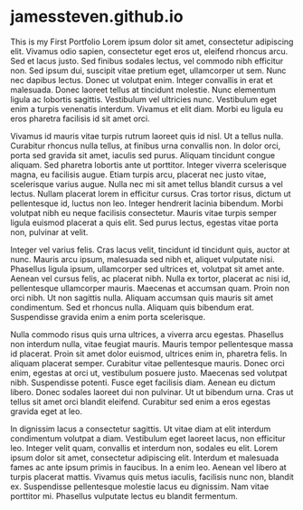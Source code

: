 # jamessteven.github.io
This is my First Portfolio
Lorem ipsum dolor sit amet, consectetur adipiscing elit. Vivamus odio sapien, consectetur eget eros ut, eleifend rhoncus arcu. Sed et lacus justo. Sed finibus sodales lectus, vel commodo nibh efficitur non. Sed ipsum dui, suscipit vitae pretium eget, ullamcorper ut sem. Nunc nec dapibus lectus. Donec ut volutpat enim. Integer convallis in erat et malesuada. Donec laoreet tellus at tincidunt molestie. Nunc elementum ligula ac lobortis sagittis. Vestibulum vel ultricies nunc. Vestibulum eget enim a turpis venenatis interdum. Vivamus et elit diam. Morbi eu ligula eu eros pharetra facilisis id sit amet orci.

Vivamus id mauris vitae turpis rutrum laoreet quis id nisl. Ut a tellus nulla. Curabitur rhoncus nulla tellus, at finibus urna convallis non. In dolor orci, porta sed gravida sit amet, iaculis sed purus. Aliquam tincidunt congue aliquam. Sed pharetra lobortis ante ut porttitor. Integer viverra scelerisque magna, eu facilisis augue. Etiam turpis arcu, placerat nec justo vitae, scelerisque varius augue. Nulla nec mi sit amet tellus blandit cursus a vel lectus. Nullam placerat lorem in efficitur cursus. Cras tortor risus, dictum ut pellentesque id, luctus non leo. Integer hendrerit lacinia bibendum. Morbi volutpat nibh eu neque facilisis consectetur. Mauris vitae turpis semper ligula euismod placerat a quis elit. Sed purus lectus, egestas vitae porta non, pulvinar at velit.

Integer vel varius felis. Cras lacus velit, tincidunt id tincidunt quis, auctor at nunc. Mauris arcu ipsum, malesuada sed nibh et, aliquet vulputate nisi. Phasellus ligula ipsum, ullamcorper sed ultrices et, volutpat sit amet ante. Aenean vel cursus felis, ac placerat nibh. Nulla ex tortor, placerat ac nisi id, pellentesque ullamcorper mauris. Maecenas et accumsan quam. Proin non orci nibh. Ut non sagittis nulla. Aliquam accumsan quis mauris sit amet condimentum. Sed et rhoncus nulla. Aliquam quis bibendum erat. Suspendisse gravida enim a enim porta scelerisque.

Nulla commodo risus quis urna ultrices, a viverra arcu egestas. Phasellus non interdum nulla, vitae feugiat mauris. Mauris tempor pellentesque massa id placerat. Proin sit amet dolor euismod, ultrices enim in, pharetra felis. In aliquam placerat semper. Curabitur vitae pellentesque mauris. Donec orci enim, egestas at orci ut, vestibulum posuere justo. Maecenas sed volutpat nibh. Suspendisse potenti. Fusce eget facilisis diam. Aenean eu dictum libero. Donec sodales laoreet dui non pulvinar. Ut ut bibendum urna. Cras ut tellus sit amet orci blandit eleifend. Curabitur sed enim a eros egestas gravida eget at leo.

In dignissim lacus a consectetur sagittis. Ut vitae diam at elit interdum condimentum volutpat a diam. Vestibulum eget laoreet lacus, non efficitur leo. Integer velit quam, convallis et interdum non, sodales eu elit. Lorem ipsum dolor sit amet, consectetur adipiscing elit. Interdum et malesuada fames ac ante ipsum primis in faucibus. In a enim leo. Aenean vel libero at turpis placerat mattis. Vivamus quis metus iaculis, facilisis nunc non, blandit ex. Suspendisse pellentesque molestie lacus eu dignissim. Nam vitae porttitor mi. Phasellus vulputate lectus eu blandit fermentum.

